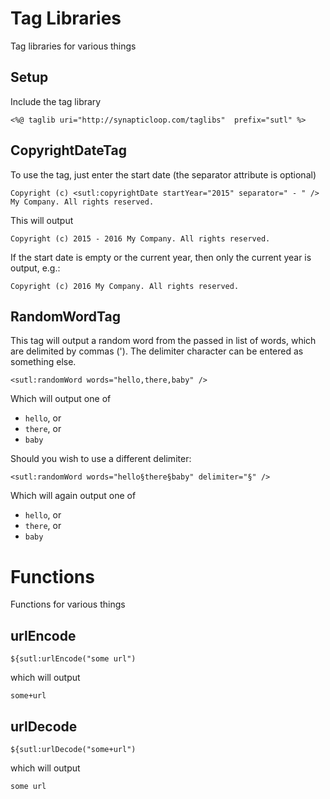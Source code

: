# Tag Libraries

Tag libraries for various things

## Setup

Include the tag library

```
<%@ taglib uri="http://synapticloop.com/taglibs"  prefix="sutl" %>
```

## CopyrightDateTag

To use the tag, just enter the start date (the separator attribute is optional)

```
Copyright (c) <sutl:copyrightDate startYear="2015" separator=" - " /> My Company. All rights reserved.
```

This will output

```
Copyright (c) 2015 - 2016 My Company. All rights reserved.
```

If the start date is empty or the current year, then only the current year is output, e.g.:

```
Copyright (c) 2016 My Company. All rights reserved.
```

## RandomWordTag

This tag will output a random word from the passed in list of words, which are 
delimited by commas (').  The delimiter character can be entered as something else.

```
<sutl:randomWord words="hello,there,baby" />
```

Which will output one of 

  - `hello`, or
  - `there`, or
  - `baby`

Should you wish to use a different delimiter:

```
<sutl:randomWord words="hello§there§baby" delimiter="§" />
```

Which will again output one of 

  - `hello`, or
  - `there`, or
  - `baby`

# Functions

Functions for various things

## urlEncode

```
${sutl:urlEncode("some url")
```

which will output

```
some+url
```

## urlDecode

```
${sutl:urlDecode("some+url")
```

which will output

```
some url
```

